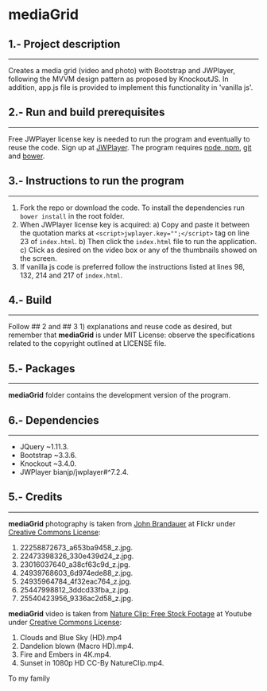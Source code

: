 # **mediaGrid**

## 1.- Project description
   ------------------------
   Creates a media grid (video and photo) with Bootstrap and JWPlayer, 
   following the MVVM design pattern as proposed by KnockoutJS.
   In addition,  app.js file is provided to implement this functionality
   in 'vanilla js'.


## 2.- Run and build **prerequisites**
   ------------------------------------
   Free JWPlayer license key is needed to run the program and eventually to
   reuse the code. Sign up at [JWPlayer](https://www.jwplayer.com/sign-up/).
   The program requires [node, npm](https://nodejs.org/en/), [git](http://git-scm.com/)
   and [bower](http://bower.io/#install-bower). 
   
   
## 3.- Instructions to run the program
   ------------------------------------
   1) Fork the repo or download the code. To install the dependencies run
      `bower install` in the root folder.
   2) When JWPlayer license key is acquired:
     a) Copy and paste it between the quotation marks at `<script>jwplayer.key="";</script>` 
        tag on line 23 of `index.html`.
     b) Then click the `index.html` file to run the application.
     c) Click as desired on the video box or any of the thumbnails showed on the screen.
   3) If vanilla js code is preferred follow the instructions listed at lines 98, 132, 
      214 and 217 of `index.html`.
      
   
## 4.- Build
   -----------
   Follow ## 2 and ## 3 1) explanations and reuse code as desired, but 
   remember that **mediaGrid** is under MIT License: observe the specifications
   related to the copyright outlined at LICENSE file.
   
   
## 5.- Packages
   -------------
   **mediaGrid** folder contains the development version of the program.
   
   
## 6.- Dependencies
   -----------------
   * JQuery ~1.11.3.
   * Bootstrap ~3.3.6.
   * Knockout ~3.4.0.
   * JWPlayer bianjp/jwplayer#^7.2.4.
    
## 5.- Credits
   -----------
   **mediaGrid** photography is taken from [John Brandauer](https://www.flickr.com/photos/brandauer/) at Flickr under [Creative Commons License](https://creativecommons.org/licenses/by-nc-nd/2.0/legalcode):
   1) 22258872673_a653ba9458_z.jpg.
   2) 22473398326_330e439d24_z.jpg.
   3) 23016037640_a38cf63c9d_z.jpg.
   4) 24939768603_6d974ede88_z.jpg.
   5) 24935964784_4f32eac764_z.jpg.
   6) 25447998812_3ddcd33fba_z.jpg.
   7) 25540423956_9336ac2d58_z.jpg.
   
   **mediaGrid** video is taken from [Nature Clip: Free Stock Footage](https://www.youtube.com/user/NatureClip/videos) at Youtube under [Creative Commons License](https://creativecommons.org/licenses/by-nc-nd/2.0/legalcode):
   1) Clouds and Blue Sky (HD).mp4
   2) Dandelion blown (Macro HD).mp4.
   3) Fire and Embers in 4K.mp4.
   4) Sunset in 1080p HD CC-By NatureClip.mp4.
   
   
   To my family
  


